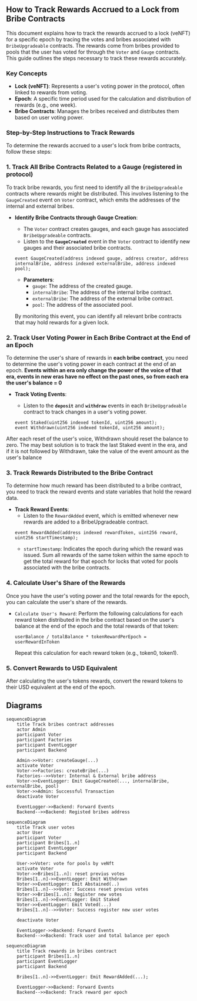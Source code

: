 ## How to Track Rewards Accrued to a Lock from Bribe Contracts

This document explains how to track the rewards accrued to a lock (veNFT) for a specific epoch by tracing the votes and bribes associated with `BribeUpgradeable` contracts. The rewards come from bribes provided to pools that the user has voted for through the `Voter` and `Gauge` contracts. This guide outlines the steps necessary to track these rewards accurately.

### Key Concepts

- **Lock (veNFT)**: Represents a user's voting power in the protocol, often linked to rewards from voting.
- **Epoch**: A specific time period used for the calculation and distribution of rewards (e.g., one week).
- **Bribe Contracts**: Manages the bribes received and distributes them based on user voting power.

### Step-by-Step Instructions to Track Rewards

To determine the rewards accrued to a user's lock from bribe contracts, follow these steps:

### 1. Track All Bribe Contracts Related to a Gauge (registered in protocol)

To track bribe rewards, you first need to identify all the `BribeUpgradeable` contracts where rewards might be distributed. This involves listening to the `GaugeCreated` event on `Voter` contract, which emits the addresses of the internal and external bribes.

- **Identify Bribe Contracts through Gauge Creation**:
  - The `Voter` contract creates gauges, and each gauge has associated `BribeUpgradeable` contracts.
  - Listen to the **`GaugeCreated`** event in the `Voter` contract to identify new gauges and their associated bribe contracts.

  ```solidity
  event GaugeCreated(address indexed gauge, address creator, address internalBribe, address indexed externalBribe, address indexed pool);
  ```

  - **Parameters**:
    - `gauge`: The address of the created gauge.
    - `internalBribe`: The address of the internal bribe contract.
    - `externalBribe`: The address of the external bribe contract.
    - `pool`: The address of the associated pool.

  By monitoring this event, you can identify all relevant bribe contracts that may hold rewards for a given lock.

### 2. Track User Voting Power in Each Bribe Contract at the End of an Epoch

To determine the user's share of rewards in **each bribe contract**, you need to determine the user's voting power in each contract at the end of an epoch. **Events within an era only change the power of the voice of that era, events in new eras have no effect on the past ones, so from each era the user's balance = 0**

- **Track Voting Events**:
  - Listen to the **`deposit`** and **`withdraw`** events in each `BribeUpgradeable` contract to track changes in a user's voting power.

  ```solidity
  event Staked(uint256 indexed tokenId, uint256 amount);
  event Withdrawn(uint256 indexed tokenId, uint256 amount);
  ```

After each reset of the user's voice, Withdrawn should reset the balance to zero. The may best solution is to track the last Staked event in the era, and if it is not followed by Withdrawn, take the value of the event amount as the user's balance


### 3. Track Rewards Distributed to the Bribe Contract

To determine how much reward has been distributed to a bribe contract, you need to track the reward events and state variables that hold the reward data.

- **Track Reward Events**:
  - Listen to the `RewardAdded` event, which is emitted whenever new rewards are added to a BribeUpgradeable contract.
  ```solidity
  event RewardAdded(address indexed rewardToken, uint256 reward, uint256 startTimestamp);
  ```
   - `startTimestamp`: Indicates the epoch during which the reward was issued. Sum all rewards of the same token within the same epoch to get the total reward for that epoch for locks that voted for pools associated with the bribe contracts.


### 4. Calculate User's Share of the Rewards

Once you have the user's voting power and the total rewards for the epoch, you can calculate the user's share of the rewards.

- `Calculate User's Reward`:
   Perform the following calculations for each reward token distributed in the bribe contract based on the user's balance at the end of the epoch and the total rewards of that token:

   ```
   userBalance / totalBalance * tokenRewardPerEpoch = userRewardInToken
   ```
   Repeat this calculation for each reward token (e.g., token0, token1).




### 5. Convert Rewards to USD Equivalent

After calculating the user's tokens rewards, convert the reward tokens to their USD equivalent at the end of the epoch.





## Diagrams

```mermaid
sequenceDiagram
    title Track bribes contract addresses
    actor Admin
    participant Voter
    participant Factories
    participant EventLogger
    participant Backend

    Admin->>Voter: createGauge(...)
    activate Voter
    Voter->>Factories: createBribe(...)
    Factories-->>Voter: Internal & External bribe address
    Voter->>EventLogger: Emit GaugeCreated(..., internalBribe, externalBribe, pool)
    Voter->>Admin: Successful Transaction 
    deactivate Voter
    
    EventLogger->>Backend: Forward Events
    Backend-->>Backend: Registed bribes address
```

```mermaid
sequenceDiagram
    title Track user votes 
    actor User
    participant Voter
    participant Bribes[1..n]
    participant EventLogger
    participant Backend

    User->>Voter: vote for pools by veNft
    activate Voter
    Voter->>Bribes[1..n]: reset previus votes
    Bribes[1..n]->>EventLogger: Emit Withdrawn
    Voter->>EventLogger: Emit Abstained(..)
    Bribes[1..n]-->>Voter: Success reset previus votes
    Voter->>Bribes[1..n]: Register new votes
    Bribes[1..n]->>EventLogger: Emit Staked
    Voter->>EventLogger: Emit Voted(...)
    Bribes[1..n]-->>Voter: Success register new user votes

    deactivate Voter
    
    EventLogger->>Backend: Forward Events
    Backend-->>Backend: Track user and total balance per epoch 
```

```mermaid
sequenceDiagram
    title Track rewards in bribes contract
    participant Bribes[1..n]
    participant EventLogger
    participant Backend

    Bribes[1..n]->>EventLogger: Emit RewardAdded(...);
  
    EventLogger->>Backend: Forward Events
    Backend-->>Backend: Track reward per epoch
```

